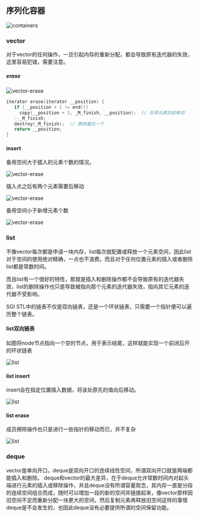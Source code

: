 

## 序列化容器


![containers](image/containers.png)

### vector
 
 对于vector的任何操作，一旦引起内存的重新分配，都会导致原有迭代器的失效，这里容易犯错，需要注意。
 
 ##### erase
 
![vector-erase](image/vector_erase.png)
 
 ```cpp
iterator erase(iterator __position) {
    if (__position + 1 != end())
      copy(__position + 1, _M_finish, __position);  // 后序元素向前移动
    --_M_finish;
    destroy(_M_finish);  // 删除最后一个
    return __position;
} 
```

#### insert 

备用空间大于插入的元素个数的情况。

![vector-erase](image/vector_insert_1.png)


插入点之后有两个元素需要后移动

![vector-erase](image/vector_insert_2.png)


备用空间小于新增元素个数

![vector-erase](image/vector_insert_3.png)


### list

不像vector每次都是申请一块内存，list每次就配置或释放一个元素空间，因此list对于空间的使用绝对精确，一点也不浪费。而且对于任何位置元素的插入或者删除list都是常数时间。

而且list有一个很好的特性，那就是插入和删除操作都不会导致原有的迭代器失效，list的删除操作也只是导致被指向那个元素的迭代器失效，指向其它元素的迭代器不受影响。

SGI STL中的链表不仅是双向链表，还是一个环状链表，只需要一个指针便可以遍历整个链表。

#### list双向链表

如图将node节点指向一个空的节点，用于表示结尾，这样就能实现一个前闭后开的环状链表

![list](image/list.png)

#### list insert

insert会在指定位置插入数据，将该处原先的值向后移动。

![list](image/list_insert.png)


#### list erase 

成员擦除操作也只是进行一些指针的移动而已，并不复杂

![list](image/list_erase.png)

### deque 

vector是单向开口，deque是双向开口的连续线性空间，所谓双向开口就是两端都能插入和删除。
deque和vector的最大差异，在于deque允许常数时间内对起头端进行元素的插入或移除操作，并且deque没有所谓容量观念，其内存一直是分段的连续空间组合而成，随时可以增加一段的新的空间并链接起来，像vector那样因旧空间不足而重新分配一块更大的空间，然后复制元素再释放旧空间这样的事情deque是不会发生的，也因此deque没有必要提供所谓的空间保留功能。


